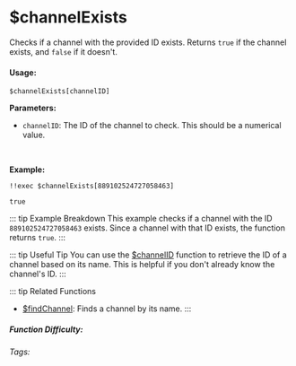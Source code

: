# $channelExists

Checks if a channel with the provided ID exists. Returns `true` if the channel exists, and `false` if it doesn't.

#### Usage:

`$channelExists[channelID]`

**Parameters:**

*   `channelID`: The ID of the channel to check. This should be a numerical value.

<br/>

**Example:**

```
!!exec $channelExists[889102524727058463]
```

```
true
```

::: tip Example Breakdown
This example checks if a channel with the ID `889102524727058463` exists. Since a channel with that ID exists, the function returns `true`.
:::

::: tip Useful Tip
You can use the [$channelID](../Channel/channelID.md) function to retrieve the ID of a channel based on its name.  This is helpful if you don't already know the channel's ID.
:::

::: tip Related Functions
*   [$findChannel](../Channel/findChannel.md):  Finds a channel by its name.
:::

##### Function Difficulty: <Badge type="tip" text="Easy" vertical="middle" />

###### Tags: <Badge type="tip" text="Channel" vertical="middle" /> <Badge type="tip" text="exists" vertical="middle" /> <Badge type="tip" text="check" vertical="middle" /> <Badge type="tip" text="is real" vertical="middle" /> <Badge type="tip" text="server channel" vertical="middle" />